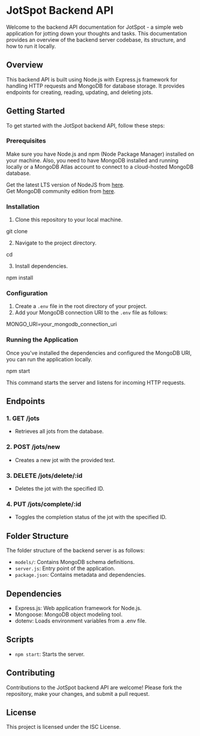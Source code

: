# JotSpot Backend API

Welcome to the backend API documentation for JotSpot - a simple web application for jotting down your thoughts and tasks. This documentation provides an overview of the backend server codebase, its structure, and how to run it locally.

## Overview

This backend API is built using Node.js with Express.js framework for handling HTTP requests and MongoDB for database storage. It provides endpoints for creating, reading, updating, and deleting jots.

## Getting Started

To get started with the JotSpot backend API, follow these steps:

### Prerequisites

Make sure you have Node.js and npm (Node Package Manager) installed on your machine. Also, you need to have MongoDB installed and running locally or a MongoDB Atlas account to connect to a cloud-hosted MongoDB database.

Get the latest LTS version of NodeJS from [here](https://nodejs.org/).<br>
Get MongoDB community edition from [here](https://www.mongodb.com/docs/manual/administration/install-community/).

### Installation

1. Clone this repository to your local machine.

git clone <repository-url>

2. Navigate to the project directory.

cd <project-directory>

3. Install dependencies.

npm install

### Configuration

1. Create a `.env` file in the root directory of your project.
2. Add your MongoDB connection URI to the `.env` file as follows:

MONGO_URI=your_mongodb_connection_uri

### Running the Application

Once you've installed the dependencies and configured the MongoDB URI, you can run the application locally.

npm start

This command starts the server and listens for incoming HTTP requests.

## Endpoints

### 1. GET /jots

- Retrieves all jots from the database.

### 2. POST /jots/new

- Creates a new jot with the provided text.

### 3. DELETE /jots/delete/:id

- Deletes the jot with the specified ID.

### 4. PUT /jots/complete/:id

- Toggles the completion status of the jot with the specified ID.

## Folder Structure

The folder structure of the backend server is as follows:

- `models/`: Contains MongoDB schema definitions.
- `server.js`: Entry point of the application.
- `package.json`: Contains metadata and dependencies.

## Dependencies

- Express.js: Web application framework for Node.js.
- Mongoose: MongoDB object modeling tool.
- dotenv: Loads environment variables from a .env file.

## Scripts

- `npm start`: Starts the server.

## Contributing

Contributions to the JotSpot backend API are welcome! Please fork the repository, make your changes, and submit a pull request.

## License

This project is licensed under the ISC License.